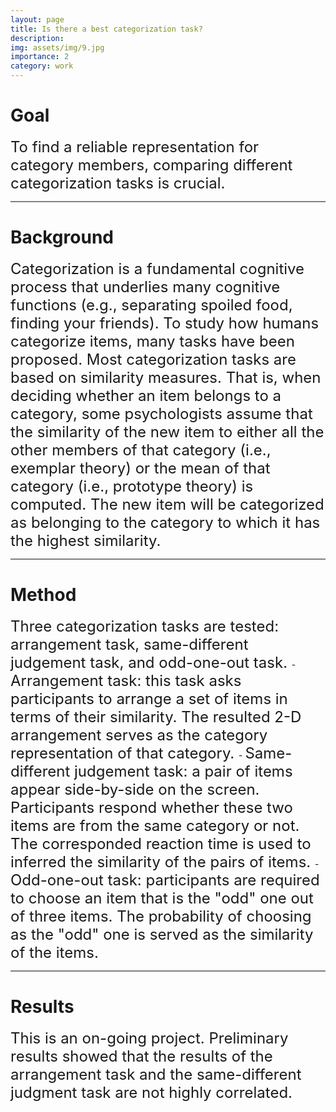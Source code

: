 ```yaml
---
layout: page
title: Is there a best categorization task?
description:
img: assets/img/9.jpg
importance: 2
category: work
---
```


# Goal

<span style="font-size:24px">
To find a reliable representation for category members, comparing different categorization tasks is crucial. 
</span>

<hr style="height:2px;background:grey">

# Background

<span style="font-size:24px">
Categorization is a fundamental cognitive process that underlies many cognitive functions (e.g., separating spoiled food, finding your friends). To study how humans categorize items, many tasks have been proposed. Most categorization tasks are based on similarity measures. That is, when deciding whether an item belongs to a category, some psychologists assume that the similarity of the new item to either all the other members of that category (i.e., exemplar theory) or the mean of that category (i.e., prototype theory) is computed. The new item will be categorized as belonging to the category to which it has the highest similarity.
</span>

<hr style="height:2px;background:grey">

# Method

<span style="font-size:24px">
Three categorization tasks are tested: arrangement task, same-different judgement task, and odd-one-out task. 
</span>
- <span style="font-size:24px"> Arrangement task: this task asks participants to arrange a set of items in terms of their similarity. The resulted 2-D arrangement serves as the category representation of that category. </span>
- <span style="font-size:24px"> Same-different judgement task: a pair of items appear side-by-side on the screen. Participants respond whether these two items are from the same category or not. The corresponded reaction time is used to inferred the similarity of the pairs of items. </span>
- <span style="font-size:24px"> Odd-one-out task: participants are required to choose an item that is the "odd" one out of three items. The probability of choosing as the "odd" one is served as the similarity of the items. </span>

<hr style="height:2px;background:grey">

# Results

<span style="font-size:24px">
This is an on-going project. Preliminary results showed that the results of the arrangement task and the same-different judgment task are not highly correlated.
</span>
